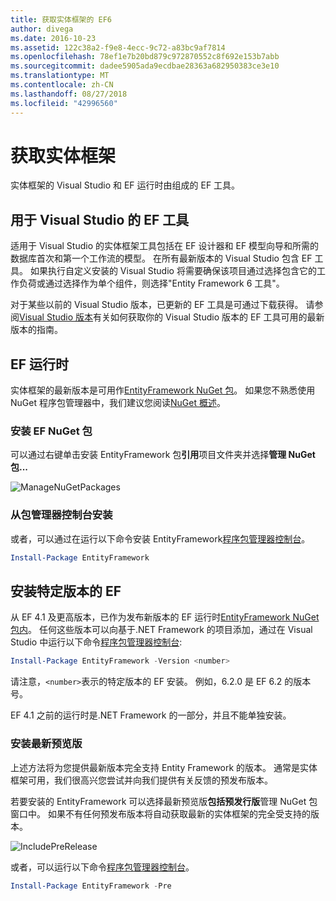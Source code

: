 ```yaml
---
title: 获取实体框架的 EF6
author: divega
ms.date: 2016-10-23
ms.assetid: 122c38a2-f9e8-4ecc-9c72-a83bc9af7814
ms.openlocfilehash: 78ef1e7b20bd879c972870552c8f692e153b7abb
ms.sourcegitcommit: dadee5905ada9ecdbae28363a682950383ce3e10
ms.translationtype: MT
ms.contentlocale: zh-CN
ms.lasthandoff: 08/27/2018
ms.locfileid: "42996560"
---
```

# <a name="get-entity-framework"></a>获取实体框架
实体框架的 Visual Studio 和 EF 运行时由组成的 EF 工具。

## <a name="ef-tools-for-visual-studio"></a>用于 Visual Studio 的 EF 工具

适用于 Visual Studio 的实体框架工具包括在 EF 设计器和 EF 模型向导和所需的数据库首次和第一个工作流的模型。 在所有最新版本的 Visual Studio 包含 EF 工具。 如果执行自定义安装的 Visual Studio 将需要确保该项目通过选择包含它的工作负荷或通过选择作为单个组件，则选择"Entity Framework 6 工具"。

对于某些以前的 Visual Studio 版本，已更新的 EF 工具是可通过下载获得。 请参阅[Visual Studio 版本](~/ef6/what-is-new/visual-studio.md)有关如何获取你的 Visual Studio 版本的 EF 工具可用的最新版本的指南。

## <a name="ef-runtime"></a>EF 运行时

实体框架的最新版本是可用作[EntityFramework NuGet 包](http://nuget.org/packages/EntityFramework/)。 如果您不熟悉使用 NuGet 程序包管理器中，我们建议您阅读[NuGet 概述](https://docs.microsoft.com/nuget/consume-packages/overview-and-workflow)。

### <a name="installing-the-ef-nuget-package"></a>安装 EF NuGet 包

可以通过右键单击安装 EntityFramework 包**引用**项目文件夹并选择**管理 NuGet 包...**

![ManageNuGetPackages](~/ef6/media/managenugetpackages.png)

### <a name="installing-from-package-manager-console"></a>从包管理器控制台安装

或者，可以通过在运行以下命令安装 EntityFramework[程序包管理器控制台](http://docs.nuget.org/docs/start-here/using-the-package-manager-console)。

``` powershell
Install-Package EntityFramework
```

## <a name="installing-a-specific-version-of-ef"></a>安装特定版本的 EF

从 EF 4.1 及更高版本，已作为发布新版本的 EF 运行时[EntityFramework NuGet 包内](https://www.nuget.org/packages/EntityFramework/)。 任何这些版本可以向基于.NET Framework 的项目添加，通过在 Visual Studio 中运行以下命令[程序包管理器控制台](http://docs.nuget.org/docs/start-here/using-the-package-manager-console):

``` powershell
Install-Package EntityFramework -Version <number>
```

请注意，`<number>`表示的特定版本的 EF 安装。 例如，6.2.0 是 EF 6.2 的版本号。   

EF 4.1 之前的运行时是.NET Framework 的一部分，并且不能单独安装。

### <a name="installing-the-latest-preview"></a>安装最新预览版

上述方法将为您提供最新版本完全支持 Entity Framework 的版本。 通常是实体框架可用，我们很高兴您尝试并向我们提供有关反馈的预发布版本。

若要安装的 EntityFramework 可以选择最新预览版**包括预发行版**管理 NuGet 包窗口中。 如果不有任何预发布版本将自动获取最新的实体框架的完全受支持的版本。

![IncludePreRelease](~/ef6/media/includeprerelease.png)

或者，可以运行以下命令[程序包管理器控制台](http://docs.nuget.org/docs/start-here/using-the-package-manager-console)。

``` powershell
Install-Package EntityFramework -Pre
```
